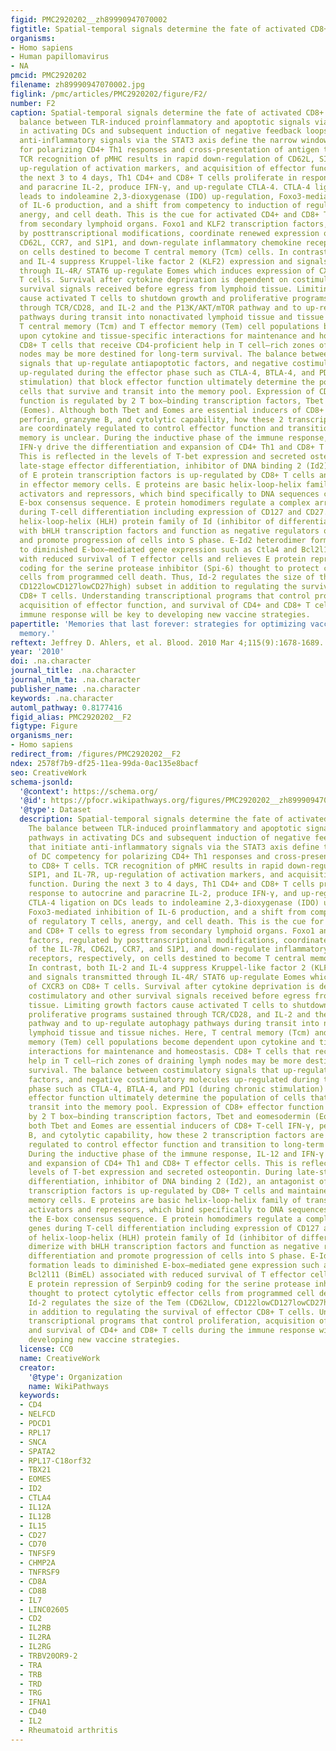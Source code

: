 ```yaml
---
figid: PMC2920202__zh89990947070002
figtitle: Spatial-temporal signals determine the fate of activated CD8+ T cells
organisms:
- Homo sapiens
- Human papillomavirus
- NA
pmcid: PMC2920202
filename: zh89990947070002.jpg
figlink: /pmc/articles/PMC2920202/figure/F2/
number: F2
caption: Spatial-temporal signals determine the fate of activated CD8+ T cells. The
  balance between TLR-induced proinflammatory and apoptotic signals via STAT1 pathways
  in activating DCs and subsequent induction of negative feedback loops that initiate
  anti-inflammatory signals via the STAT3 axis define the narrow window of DC competency
  for polarizing CD4+ Th1 responses and cross-presentation of antigen to CD8+ T cells.
  TCR recognition of pMHC results in rapid down-regulation of CD62L, SIP1, and IL-7R,
  up-regulation of activation markers, and acquisition of effector function. During
  the next 3 to 4 days, Th1 CD4+ and CD8+ T cells proliferate in response to autocrine
  and paracrine IL-2, produce IFN-γ, and up-regulate CTLA-4. CTLA-4 ligation on DCs
  leads to indoleamine 2,3-dioxygenase (IDO) up-regulation, Foxo3-mediated inhibition
  of IL-6 production, and a shift from competency to induction of regulatory T cells,
  anergy, and cell death. This is the cue for activated CD4+ and CD8+ T cells to egress
  from secondary lymphoid organs. Foxo1 and KLF2 transcription factors, regulated
  by posttranscriptional modifications, coordinate renewed expression of the IL-7R,
  CD62L, CCR7, and S1P1, and down-regulate inflammatory chemokine receptors, respectively,
  on cells destined to become T central memory (Tcm) cells. In contrast, both IL-2
  and IL-4 suppress Kruppel-like factor 2 (KLF2) expression and signals transmitted
  through IL-4R/ STAT6 up-regulate Eomes which induces expression of CXCR3 on CD8+
  T cells. Survival after cytokine deprivation is dependent on costimulatory and other
  survival signals received before egress from lymphoid tissue. Limiting growth factors
  cause activated T cells to shutdown growth and proliferative programs sustained
  through TCR/CD28, and IL-2 and the P13K/AKT/mTOR pathway and to up-regulate autophagy
  pathways during transit into nonactivated lymphoid tissue and tissue niches. Here,
  T central memory (Tcm) and T effector memory (Tem) cell populations become dependent
  upon cytokine and tissue-specific interactions for maintenance and homeostasis.
  CD8+ T cells that receive CD4-proficient help in T cell–rich zones of draining lymph
  nodes may be more destined for long-term survival. The balance between costimulatory
  signals that up-regulate antiapoptotic factors, and negative costimulatory molecules
  up-regulated during the effector phase such as CTLA-4, BTLA-4, and PD1 (during chronic
  stimulation) that block effector function ultimately determine the population of
  cells that survive and transit into the memory pool. Expression of CD8+ effector
  function is regulated by 2 T box–binding transcription factors, Tbet and eomesodermin
  (Eomes). Although both Tbet and Eomes are essential inducers of CD8+ T-cell IFN-γ,
  perforin, granzyme B, and cytolytic capability, how these 2 transcription factors
  are coordinately regulated to control effector function and transition to long-term
  memory is unclear. During the inductive phase of the immune response, IL-12 and
  IFN-γ drive the differentiation and expansion of CD4+ Th1 and CD8+ T effector cells.
  This is reflected in the levels of T-bet expression and secreted osteopontin. During
  late-stage effector differentiation, inhibitor of DNA binding 2 (Id2), an antagonist
  of E protein transcription factors is up-regulated by CD8+ T cells and maintained
  in effector memory cells. E proteins are basic helix-loop-helix family of transcriptional
  activators and repressors, which bind specifically to DNA sequences containing the
  E-box consensus sequence. E protein homodimers regulate a complex array of genes
  during T-cell differentiation including expression of CD127 and CD27. Members of
  helix-loop-helix (HLH) protein family of Id (inhibitor of differentiation) dimerize
  with bHLH transcription factors and function as negative regulators of differentiation
  and promote progression of cells into S phase. E-Id2 heterodimer formation leads
  to diminished E-box–mediated gene expression such as Ctla4 and Bcl2l11 (BimEL) associated
  with reduced survival of T effector cells and relieves E protein repression of Serpinb9
  coding for the serine protease inhibitor (Spi-6) thought to protect cytolytic effector
  cells from programmed cell death. Thus, Id-2 regulates the size of the Tem (CD62Llow,
  CD122lowCD127lowCD27high) subset in addition to regulating the survival of effector
  CD8+ T cells. Understanding transcriptional programs that control proliferation,
  acquisition of effector function, and survival of CD4+ and CD8+ T cells during the
  immune response will be key to developing new vaccine strategies.
papertitle: 'Memories that last forever: strategies for optimizing vaccine T-cell
  memory.'
reftext: Jeffrey D. Ahlers, et al. Blood. 2010 Mar 4;115(9):1678-1689.
year: '2010'
doi: .na.character
journal_title: .na.character
journal_nlm_ta: .na.character
publisher_name: .na.character
keywords: .na.character
automl_pathway: 0.8177416
figid_alias: PMC2920202__F2
figtype: Figure
organisms_ner:
- Homo sapiens
redirect_from: /figures/PMC2920202__F2
ndex: 2578f7b9-df25-11ea-99da-0ac135e8bacf
seo: CreativeWork
schema-jsonld:
  '@context': https://schema.org/
  '@id': https://pfocr.wikipathways.org/figures/PMC2920202__zh89990947070002.html
  '@type': Dataset
  description: Spatial-temporal signals determine the fate of activated CD8+ T cells.
    The balance between TLR-induced proinflammatory and apoptotic signals via STAT1
    pathways in activating DCs and subsequent induction of negative feedback loops
    that initiate anti-inflammatory signals via the STAT3 axis define the narrow window
    of DC competency for polarizing CD4+ Th1 responses and cross-presentation of antigen
    to CD8+ T cells. TCR recognition of pMHC results in rapid down-regulation of CD62L,
    SIP1, and IL-7R, up-regulation of activation markers, and acquisition of effector
    function. During the next 3 to 4 days, Th1 CD4+ and CD8+ T cells proliferate in
    response to autocrine and paracrine IL-2, produce IFN-γ, and up-regulate CTLA-4.
    CTLA-4 ligation on DCs leads to indoleamine 2,3-dioxygenase (IDO) up-regulation,
    Foxo3-mediated inhibition of IL-6 production, and a shift from competency to induction
    of regulatory T cells, anergy, and cell death. This is the cue for activated CD4+
    and CD8+ T cells to egress from secondary lymphoid organs. Foxo1 and KLF2 transcription
    factors, regulated by posttranscriptional modifications, coordinate renewed expression
    of the IL-7R, CD62L, CCR7, and S1P1, and down-regulate inflammatory chemokine
    receptors, respectively, on cells destined to become T central memory (Tcm) cells.
    In contrast, both IL-2 and IL-4 suppress Kruppel-like factor 2 (KLF2) expression
    and signals transmitted through IL-4R/ STAT6 up-regulate Eomes which induces expression
    of CXCR3 on CD8+ T cells. Survival after cytokine deprivation is dependent on
    costimulatory and other survival signals received before egress from lymphoid
    tissue. Limiting growth factors cause activated T cells to shutdown growth and
    proliferative programs sustained through TCR/CD28, and IL-2 and the P13K/AKT/mTOR
    pathway and to up-regulate autophagy pathways during transit into nonactivated
    lymphoid tissue and tissue niches. Here, T central memory (Tcm) and T effector
    memory (Tem) cell populations become dependent upon cytokine and tissue-specific
    interactions for maintenance and homeostasis. CD8+ T cells that receive CD4-proficient
    help in T cell–rich zones of draining lymph nodes may be more destined for long-term
    survival. The balance between costimulatory signals that up-regulate antiapoptotic
    factors, and negative costimulatory molecules up-regulated during the effector
    phase such as CTLA-4, BTLA-4, and PD1 (during chronic stimulation) that block
    effector function ultimately determine the population of cells that survive and
    transit into the memory pool. Expression of CD8+ effector function is regulated
    by 2 T box–binding transcription factors, Tbet and eomesodermin (Eomes). Although
    both Tbet and Eomes are essential inducers of CD8+ T-cell IFN-γ, perforin, granzyme
    B, and cytolytic capability, how these 2 transcription factors are coordinately
    regulated to control effector function and transition to long-term memory is unclear.
    During the inductive phase of the immune response, IL-12 and IFN-γ drive the differentiation
    and expansion of CD4+ Th1 and CD8+ T effector cells. This is reflected in the
    levels of T-bet expression and secreted osteopontin. During late-stage effector
    differentiation, inhibitor of DNA binding 2 (Id2), an antagonist of E protein
    transcription factors is up-regulated by CD8+ T cells and maintained in effector
    memory cells. E proteins are basic helix-loop-helix family of transcriptional
    activators and repressors, which bind specifically to DNA sequences containing
    the E-box consensus sequence. E protein homodimers regulate a complex array of
    genes during T-cell differentiation including expression of CD127 and CD27. Members
    of helix-loop-helix (HLH) protein family of Id (inhibitor of differentiation)
    dimerize with bHLH transcription factors and function as negative regulators of
    differentiation and promote progression of cells into S phase. E-Id2 heterodimer
    formation leads to diminished E-box–mediated gene expression such as Ctla4 and
    Bcl2l11 (BimEL) associated with reduced survival of T effector cells and relieves
    E protein repression of Serpinb9 coding for the serine protease inhibitor (Spi-6)
    thought to protect cytolytic effector cells from programmed cell death. Thus,
    Id-2 regulates the size of the Tem (CD62Llow, CD122lowCD127lowCD27high) subset
    in addition to regulating the survival of effector CD8+ T cells. Understanding
    transcriptional programs that control proliferation, acquisition of effector function,
    and survival of CD4+ and CD8+ T cells during the immune response will be key to
    developing new vaccine strategies.
  license: CC0
  name: CreativeWork
  creator:
    '@type': Organization
    name: WikiPathways
  keywords:
  - CD4
  - NELFCD
  - PDCD1
  - RPL17
  - SNCA
  - SPATA2
  - RPL17-C18orf32
  - TBX21
  - EOMES
  - ID2
  - CTLA4
  - IL12A
  - IL12B
  - IL15
  - CD27
  - CD70
  - TNFSF9
  - CHMP2A
  - TNFRSF9
  - CD8A
  - CD8B
  - IL7
  - LINC02605
  - CD2
  - IL2RB
  - IL2RA
  - IL2RG
  - TRBV20OR9-2
  - TRA
  - TRB
  - TRD
  - TRG
  - IFNA1
  - CD40
  - IL2
  - Rheumatoid arthritis
---
```

